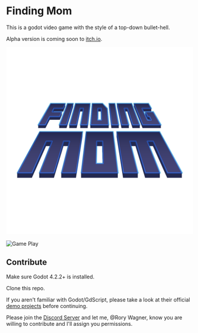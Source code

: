 # Finding Mom

This is a godot video game with the style of a top-down bullet-hell.

Alpha version is coming soon to [itch.io](itch.io).

![Finding Mom Logo](./Assets/Icons/Finding_Mom_4k.png)

![Game Play](./advertising/Finding_Mom_Demo.gif)

## Contribute

Make sure Godot 4.2.2+ is installed.

Clone this repo.

If you aren't familiar with Godot/GdScript, please take a look at their official [demo projects](https://docs.godotengine.org/en/stable/getting_started/introduction/index.html) before continuing.

Please join the [Discord Server](https://discord.gg/79wPtAxKJv) and let me, @Rory Wagner, know you are willing to contribute and I'll assign you permissions.
